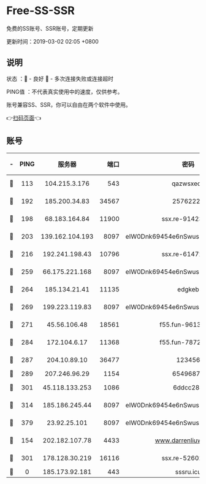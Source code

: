 # Free-SS-SSR

免费的SS账号、SSR账号，定期更新

更新时间：2019-03-02 02:05 +0800

## 说明

状态     ：🙂 - 良好 🙁 - 多次连接失败或连接超时

PING值   ：不代表真实使用中的速度，仅供参考。

账号兼容SS、SSR，你可以自由在两个软件中使用。

👉[扫码页面](https://liesauer.github.io/free-ss-ssr.github.io/)👈

## 账号

|-|PING|服务器|端口|密码|加密方式|区域|
|:----:|:----:|:-----:|-----:|:----:|:----:|:----:|
|🙂|113|104.215.3.176|543|qazwsxedc|aes-256-gcm|JP|
|🙂|192|185.200.34.83|34567|25762225|aes-256-cfb|US|
|🙂|198|68.183.164.84|11900|ssx.re-91423865|aes-256-cfb|US|
|🙂|203|139.162.104.193|8097|eIW0Dnk69454e6nSwuspv9DmS201tQ0D|aes-256-cfb|JP|
|🙂|216|192.241.198.43|10796|ssx.re-61472012|aes-256-cfb|US|
|🙂|259|66.175.221.168|8097|eIW0Dnk69454e6nSwuspv9DmS201tQ0D|aes-256-cfb|US|
|🙂|264|185.134.21.41|11135|edgkeb|aes-256-cfb|GB|
|🙂|269|199.223.119.83|8097|eIW0Dnk69454e6nSwuspv9DmS201tQ0D|aes-256-cfb|US|
|🙂|271|45.56.106.48|18561|f55.fun-96139570|aes-256-cfb|US|
|🙂|284|172.104.6.17|11368|f55.fun-78724518|aes-256-cfb|US|
|🙂|287|204.10.89.10|36477|123456|aes-256-cfb|US|
|🙂|289|207.246.96.29|1154|65496879|chacha20|US|
|🙂|301|45.118.133.253|1086|6ddcc286|aes-256-cfb|SG|
|🙂|314|185.186.245.44|8097|eIW0Dnk69454e6nSwuspv9DmS201tQ0D|aes-256-cfb|NL|
|🙂|379|23.92.25.101|8097|eIW0Dnk69454e6nSwuspv9DmS201tQ0D|aes-256-cfb|US|
|🙂|154|202.182.107.78|4433|www.darrenliuwei.com|aes-256-cfb|JP|
|🙂|301|178.128.30.219|16116|ssx.re-52602728|aes-256-cfb|SG|
|🙁|0|185.173.92.181|443|sssru.icu|rc4-md5|RU|
